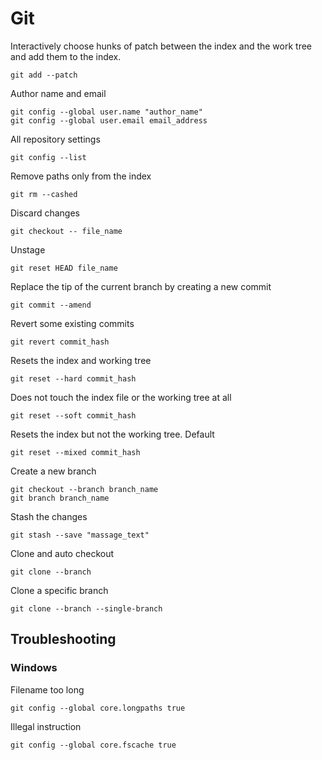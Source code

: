 # Git

Interactively choose hunks of patch between the index and the work tree and add them to the index.
```
git add --patch
```

Author name and email
```
git config --global user.name "author_name"
git config --global user.email email_address
```

All repository settings
```
git config --list
```

Remove paths only from the index
```
git rm --cashed
```

Discard changes
```
git checkout -- file_name
```

Unstage
```
git reset HEAD file_name
```

Replace the tip of the current branch by creating a new commit
```
git commit --amend
```

Revert some existing commits
```
git revert commit_hash
```

Resets the index and working tree
```
git reset --hard commit_hash
```

Does not touch the index file or the working tree at all
```
git reset --soft commit_hash
```

Resets the index but not the working tree. Default
```
git reset --mixed commit_hash
```

Create a new branch
```
git checkout --branch branch_name
git branch branch_name
```

Stash the changes
```
git stash --save "massage_text"
```

Clone and auto checkout
```
git clone --branch
```

Сlone a specific branch
```
git clone --branch --single-branch
```

## Troubleshooting

### Windows

Filename too long
```
git config --global core.longpaths true
```

Illegal instruction
```
git config --global core.fscache true
```
